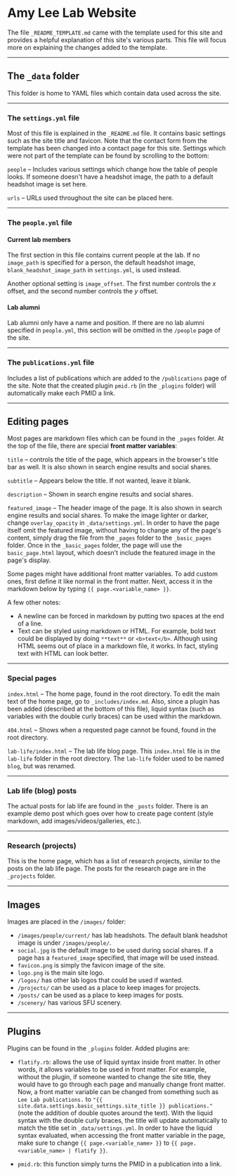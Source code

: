 # Amy Lee Lab Website

The file `_README_TEMPLATE.md` came with the template used for this site and provides a helpful explanation of this site's various parts. This file will focus more on explaining the changes added to the template.

---

## The `_data` folder

This folder is home to YAML files which contain data used across the site.

---

### The `settings.yml` file

Most of this file is explained in the `_README.md` file. It contains basic settings such as the site title and favicon. Note that the contact form from the template has been changed into a contact page for this site. Settings which were not part of the template can be found by scrolling to the bottom:

`people` – Includes various settings which change how the table of people looks. If someone doesn't have a headshot image, the path to a default headshot image is set here.

`urls` – URLs used throughout the site can be placed here.

---

### The `people.yml` file

#### Current lab members

The first section in this file contains current people at the lab. If no `image_path` is specified for a person, the default headshot image, `blank_headshot_image_path` in `settings.yml`, is used instead.

Another optional setting is `image_offset`. The first number controls the *x* offset, and the second number controls the *y* offset.

#### Lab alumni

Lab alumni only have a name and position. If there are no lab alumni specified in `people.yml`, this section will be omitted in the `/people` page of the site.

---

### The `publications.yml` file

Includes a list of publications which are added to the `/publications` page of the site. Note that the created plugin `pmid.rb` (in the `_plugins` folder) will automatically make each PMID a link.

---

## Editing pages

Most pages are markdown files which can be found in the `_pages` folder. At the top of the file, there are special **front matter variables**:

`title` – controls the title of the page, which appears in the browser's title bar as well. It is also shown in search engine results and social shares.

`subtitle` – Appears below the title. If not wanted, leave it blank.

`description` – Shown in search engine results and social shares.

`featured_image` – The header image of the page. It is also shown in search engine results and social shares. To make the image lighter or darker, change `overlay_opacity` in `_data/settings.yml`. In order to have the page itself omit the featured image, without having to change any of the page's content, simply drag the file from the `_pages` folder to the `_basic_pages` folder. Once in the `_basic_pages` folder, the page will use the `basic_page.html` layout, which doesn't include the featured image in the page's display.

Some pages might have additional front matter variables. To add custom ones, first define it like normal in the front matter. Next, access it in the markdown below by typing `{{ page.<variable_name> }}`.

A few other notes:
- A newline can be forced in markdown by putting two spaces at the end of a line.
- Text can be styled using markdown or HTML. For example, bold text could be displayed by doing `**text**` or `<b>text</b>`. Although using HTML seems out of place in a markdown file, it works. In fact, styling text with HTML can look better.

---

### Special pages

`index.html` – The home page, found in the root directory. To edit the main text of the home page, go to `_includes/index.md`. Also, since a plugin has been added (described at the bottom of this file), liquid syntax (such as variables with the double curly braces) can be used within the markdown.

`404.html` – Shows when a requested page cannot be found, found in the root directory.

`lab-life/index.html` – The lab life blog page. This `index.html` file is in the `lab-life` folder in the root directory. The `lab-life` folder used to be named `blog`, but was renamed.

---

### Lab life (blog) posts

The actual posts for lab life are found in the `_posts` folder. There is an example demo post which goes over how to create page content (style markdown, add images/videos/galleries, etc.).

---

### Research (projects)

This is the home page, which has a list of research projects, similar to the posts on the lab life page. The posts for the research page are in the `_projects` folder.

---

## Images

Images are placed in the `/images/` folder:

- `/images/people/current/` has lab headshots. The default blank headshot image is under `/images/people/`.
- `social.jpg` is the default image to be used during social shares. If a page has a `featured_image` specified, that image will be used instead.
- `favicon.png` is simply the favicon image of the site.
- `logo.png` is the main site logo.
- `/logos/` has other lab logos that could be used if wanted.
- `/projects/` can be used as a place to keep images for projects.
- `/posts/` can be used as a place to keep images for posts.
- `/scenery/` has various SFU scenery.

---

## Plugins

Plugins can be found in the `_plugins` folder. Added plugins are:

- `flatify.rb`: allows the use of liquid syntax inside front matter. In other words, it allows variables to be used in front matter. For example, without the plugin, if someone wanted to change the site title, they would have to go through each page and manually change front matter. Now, a front matter variable can be changed from something such as `Lee Lab publications.` to `"{{ site.data.settings.basic_settings.site_title }} publications."` (note the addition of double quotes around the text). With the liquid syntax with the double curly braces, the title will update automatically to match the title set in `_data/settings.yml`. In order to have the liquid syntax evaluated, when accessing the front matter variable in the page, make sure to change `{{ page.<variable_name> }}` to `{{ page.<variable_name> | flatify }}`.

- `pmid.rb`: this function simply turns the PMID in a publication into a link.
